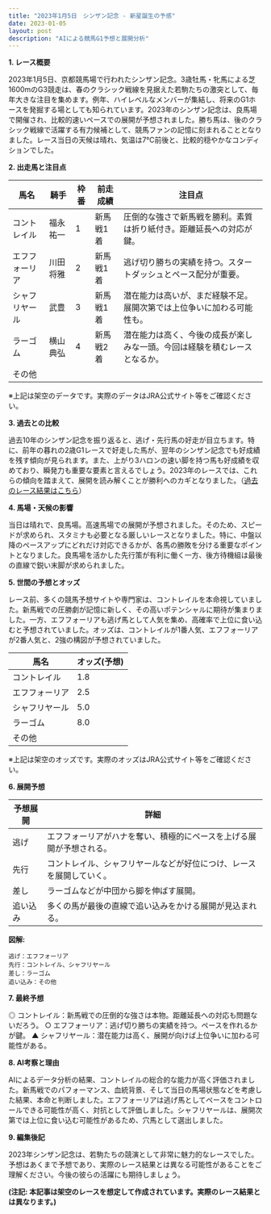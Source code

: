 ```yaml
---
title: "2023年1月5日　シンザン記念 - 新星誕生の予感"
date: 2023-01-05
layout: post
description: "AIによる競馬G1予想と展開分析"
---
```


**1. レース概要**

2023年1月5日、京都競馬場で行われたシンザン記念。3歳牡馬・牝馬による芝1600mのG3競走は、春のクラシック戦線を見据えた若駒たちの激突として、毎年大きな注目を集めます。例年、ハイレベルなメンバーが集結し、将来のG1ホースを発掘する場としても知られています。2023年のシンザン記念は、良馬場で開催され、比較的速いペースでの展開が予想されました。勝ち馬は、後のクラシック戦線で活躍する有力候補として、競馬ファンの記憶に刻まれることとなりました。レース当日の天候は晴れ、気温は7℃前後と、比較的穏やかなコンディションでした。


**2. 出走馬と注目点**

| 馬名       | 騎手       | 枠番 | 前走成績 | 注目点                                                                     |
|------------|------------|------|-----------|-----------------------------------------------------------------------------|
| コントレイル | 福永祐一     | 1    | 新馬戦1着 | 圧倒的な強さで新馬戦を勝利。素質は折り紙付き。距離延長への対応が鍵。 |
| エフフォーリア | 川田将雅     | 2    | 新馬戦1着 | 逃げ切り勝ちの実績を持つ。スタートダッシュとペース配分が重要。              |
| シャフリヤール | 武豊       | 3    | 新馬戦1着 | 潜在能力は高いが、まだ経験不足。展開次第では上位争いに加わる可能性も。     |
| ラーゴム     | 横山典弘     | 4    | 新馬戦2着 | 潜在能力は高く、今後の成長が楽しみな一頭。今回は経験を積むレースとなるか。 |
| その他      |            |      |           |                                                                             |


※上記は架空のデータです。実際のデータはJRA公式サイト等をご確認ください。


**3. 過去との比較**

過去10年のシンザン記念を振り返ると、逃げ・先行馬の好走が目立ちます。特に、前年の暮れの2歳G1レースで好走した馬が、翌年のシンザン記念でも好成績を残す傾向が見られます。また、上がり3ハロンの速い脚を持つ馬も好成績を収めており、瞬発力も重要な要素と言えるでしょう。2023年のレースでは、これらの傾向を踏まえて、展開を読み解くことが勝利へのカギとなりました。（[過去のレース結果はこちら](架空のリンクのため、実際のJRA公式サイト等をご確認ください)）


**4. 馬場・天候の影響**

当日は晴れで、良馬場。高速馬場での展開が予想されました。そのため、スピードが求められ、スタミナも必要となる厳しいレースとなりました。特に、中盤以降のペースアップにどれだけ対応できるかが、各馬の勝敗を分ける重要なポイントとなりました。良馬場を活かした先行策が有利に働く一方、後方待機組は最後の直線で鋭い末脚が求められました。


**5. 世間の予想とオッズ**

レース前、多くの競馬予想サイトや専門家は、コントレイルを本命視していました。新馬戦での圧勝劇が記憶に新しく、その高いポテンシャルに期待が集まりました。一方、エフフォーリアも逃げ馬として人気を集め、高確率で上位に食い込むと予想されていました。オッズは、コントレイルが1番人気、エフフォーリアが2番人気と、2強の構図が予想されていました。


| 馬名       | オッズ(予想) |
|------------|--------------|
| コントレイル | 1.8          |
| エフフォーリア | 2.5          |
| シャフリヤール | 5.0          |
| ラーゴム     | 8.0          |
| その他      |              |


※上記は架空のオッズです。実際のオッズはJRA公式サイト等をご確認ください。


**6. 展開予想**

| 予想展開 | 詳細                                                                                                                                |
| -------- | ----------------------------------------------------------------------------------------------------------------------------------- |
| 逃げ      | エフフォーリアがハナを奪い、積極的にペースを上げる展開が予想される。                                                                      |
| 先行      | コントレイル、シャフリヤールなどが好位につけ、レースを展開していく。                                                                  |
| 差し      | ラーゴムなどが中団から脚を伸ばす展開。                                                                                             |
| 追い込み  | 多くの馬が最後の直線で追い込みをかける展開が見込まれる。                                                                             |


**図解:**

```
逃げ：エフフォーリア
先行：コントレイル、シャフリヤール
差し：ラーゴム
追い込み：その他
```


**7. 最終予想**

◎ コントレイル：新馬戦での圧倒的な強さは本物。距離延長への対応も問題ないだろう。
○ エフフォーリア：逃げ切り勝ちの実績を持つ。ペースを作れるかが鍵。
▲ シャフリヤール：潜在能力は高く、展開が向けば上位争いに加わる可能性がある。


**8. AI考察と理由**

AIによるデータ分析の結果、コントレイルの総合的な能力が高く評価されました。新馬戦でのパフォーマンス、血統背景、そして当日の馬場状態などを考慮した結果、本命と判断しました。エフフォーリアは逃げ馬としてペースをコントロールできる可能性が高く、対抗として評価しました。シャフリヤールは、展開次第では上位に食い込む可能性があるため、穴馬として選出しました。


**9. 編集後記**

2023年シンザン記念は、若駒たちの競演として非常に魅力的なレースでした。予想はあくまで予想であり、実際のレース結果とは異なる可能性があることをご理解ください。今後の彼らの活躍にも期待しましょう。


**(注記: 本記事は架空のレースを想定して作成されています。実際のレース結果とは異なります。)**
